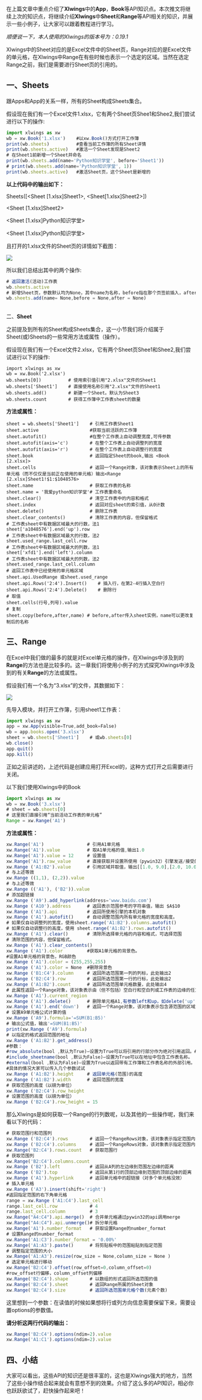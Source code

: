 在上篇文章中重点介绍了**Xlwings**中的**App**，**Book**等API知识点。本次推文将继续上次的知识点，将继续介绍**Xlwings**中**Sheet**和**Range**等API相关的知识，并展示一些小例子，让大家可以跟着教程进行学习。

_顺便说一下，本人使用的Xlwings的版本号为：0.19.1_

Xlwings中的Sheet对应的是Excel文件中的Sheet页，Range对应的是Excel文件的单元格，在Xlwings中Range在有些时候也表示一个选定的区域。当然在选定Range之前，我们是需要进行Sheet页的引用的。

## **一、Sheets**

跟Apps和App的关系一样，所有的Sheet构成Sheets集合。

假设现在我们有一个Excel文件1.xlsx，它有两个Sheet页Shee1和Shee2,我们尝试进行以下的操作:

```js
import xlwings as xw
wb = xw.Book('1.xlsx')    #以xw.Book()方式打开工作簿
print(wb.sheets)          #查看当前工作簿的所有Sheet详情
print(wb.sheets.active)   #激活一个Sheet发现是Sheet2
# 在Sheet1前新增一个Sheet并命名
print(wb.sheets.add(name='Python知识学堂', before='Sheet1'))
# print(wb.sheets.add(name='Python知识学堂', 1)) 
print(wb.sheets.active)   #激活Sheet页，这个Sheet是新增的 
```

**以上代码中的输出如下：**

Sheets([<Sheet [1.xlsx]Sheet1>, <Sheet[1.xlsx]Sheet2>])

<Sheet [1.xlsx]Sheet2>

<Sheet [1.xlsx]Python知识学堂>

<Sheet [1.xlsx]Python知识学堂>

且打开的1.xlsx文件的Sheet页的详情如下截图：

![](https://pic1.zhimg.com/80/v2-6aa31c5828ab3161f0be77e2a6922c90_1440w.webp)

所以我们总结出其中的两个操作:

```js
# 返回激活(活动)工作表
wb.sheets.active
# 新增Sheet页，参数默认均为None，其中name为名称，before指在那个页签前插入，after为哪个页签之后插入。
wb.sheets.add(name= None,before = None,after = None)
```

##   
二、**Sheet**

之前提及到所有的Sheet构成Sheets集合，这一小节我们将介绍属于Sheet(或)Sheets的一些常用方法或属性（操作）。

假设现在我们有一个Excel文件2.xlsx，它有两个Sheet页Shee1和Shee2,我们尝试进行以下的操作:

```Js
import xlwings as xw
wb = xw.Book('2.xlsx')
wb.sheets[0])          # 使用索引值引用"2.xlsx"文件的Sheet1
wb.sheets['Sheet1']    # 直接使用名称引用"2.xlsx"文件的Sheet1
wb.sheets.add()        # 新建一个Sheet。默认为Sheet3
wb.sheets.count        # 获得工作簿中工作表sheet的数量   
```

**方法或属性：**

```Js
sheet = wb.sheets['Sheet1']    # 引用工作表Sheet1
sheet.active                   #获取当前活跃的工作簿
sheet.autofit()                #在整个工作表上自动调整宽度,可传参数
sheet.autofit(axis='c')        # 在整个工作表上自动调整列的宽度
sheet.autofit(axis='r')        # 在整个工作表上自动调整行的宽度
sheet.book                     # 返回指定Sheet的book,输出 <Book [2.xlsx]>
sheet.cells                    # 返回一个Range对象，该对象表示Sheet上的所有单元格（而不仅仅是当前正在使用的单元格）输出<Range [2.xlsx]Sheet1!$1:$1048576>
sheet.name                     # 获取工作表的名称
sheet.name = '我爱python知识学堂'# 工作表重命名
sheet.clear()                  # 清空工作表中的内容和格式
sheet.index                    # 返回对应sheet的索引值，从0计数
sheet.delete()                 # 删除工作表
sheet.clear_contents()         # 清除工作表的内容，但保留格式
# 工作表sheet中有数据区域最大的行数，法1
sheet['a1048576'].end('up').row           
# 工作表sheet中有数据区域最大的行数，法2
sheet.used_range.last_cell.row
# 工作表sheet中有数据区域最大的列数，法1
sheet['xfd1'].end('left').column
# 工作表sheet中有数据区域最大的列数，法2                           
sheet.used_range.last_cell.column        
# 返回工作表中已经使用的单元格区域 
sheet.api.UsedRange 或sheet.used_range  
sheet.api.Rows('2:4').Insert()    # 插入行，在第2-4行插入空白行
sheet.api.Rows('2:4').Delete()    # 删除行
# 取值
sheet.cells(行号,列号).value
# 复制
sheet.copy(before,after,name) # before,after传入sheet实例，name可以更改复制后的名称
```

  

## **三、Range**

在Excel中我们做的最多的就是对Excel单元格的操作，在Xlwings中涉及到的**Range**的方法也是比较多的。这一章我们将使用小例子的方式探究Xlwings中涉及到的有关**Range**的方法或属性。

假设我们有一个名为“3.xlsx”的文件，其数据如下：

![](https://pic2.zhimg.com/80/v2-c2635fe6a4e6baae879f2e02f35ceed5_1440w.webp)

先导入模块，并打开工作簿，引用sheet1工作表：

```js
import xlwings as xw
app = xw.App(visible=True,add_book=False)
wb = app.books.open('3.xlsx')
sheet = wb.sheets['Sheet1']    # 或wb.sheets[0]
wb.close()
app.quit()
app.kill()
```

正如之前讲述的，上述代码是创建应用打开Excel的，这种方式打开之后需要进行关闭。

以下我们使用Xlwings中的Book

```js
import xlwings as xw
wb = xw.Book('3.xlsx')
# sheet = wb.sheets[0]
# 这里我们直接引用“当前活动工作表的单元格”
Range = xw.Range('A1')
```

**方法或属性：**

```js
xw.Range('A1')                # 引用A1单元格
xw.Range('A1').value          # 取A1单元格的值,输出1.0
xw.Range('A1').value = 12     # 设置值
xw.Range('A1').raw_value      # 直接获取并设置所使用（pywin32）引擎发送/接受的值，而无需进行任何xlwings数据清理/转换。
xw.Range ('A1:B2').value      # 引用区域并取值，输出[[1.0, 9.0],[2.0, 10.0]]，以二元list形式
# 与上述等效
xw.Range ((1,1), (2,2)).value   
# 与上述等效
xw.Range (('A1'), ('B2')).value 
# 添加超链接
xw.Range ('A9').add_hyperlink(address='www.baidu.com') 
xw.Range ('A10').address      # 返回表示范围参考的字符串值，输出 $A$10
xw.Range ('A1').api           # 返回所使用引擎的本机对象
xw.Range ('A1').autofit()     # 自动调整范围内所有单元格的宽度和高度。
# 如果仅自动调整列的宽度，使用sheet.range('A1:B2').columns.autofit()
# 如果仅自动调整行的高度，使用 sheet.range('A1:B2').rows.autofit()
xw.Range ('A1').clear()       # 清除所选择单元格的内容和格式，可选择范围
# 清除范围的内容，但保留格式。
xw.Range ('A1').clear_contents()   
xw.Range ('A1').color         #获取A1单元格的背景色。
#设置A1单元格的背景色，RGB颜色
xw.Range ('A1').color = (255,255,255)  
xw.Range ('A1').color = None  #删除背景色
xw.Range ('B1:C4').column     # 返回所选范围第一列的列标，此处输出2
xw.Range ('B2:C4').row        # 返回所选范围第一行的行标，此处输出2
xw.Range ('A1:B2').count      # 返回所选范围单元格数量，此处输出4
# 此属性返回一个Range对象，该对象表示由（但不包括）空白行和空白列或工作表的边缘的任意组合限制的范围，好比是一片连接的区域
xw.Range ('A1').current_region  
xw.Range ('A1').delete()      # 删除单元格A1,有参数left和up，如delete('up')。如果省略，Excel将根据范围的形状进行决定。
xw.Range ('A1').end('down')   # 返回一个Range对象，该对象表示包含源范围的区域末尾的单元格。此处输出<Range [3.xlsx]Sheet1!$A$8>，参数可传down,up,left,right，其实也是返回ctrl + 方向
# 设置A9单元格公式计算的值
xw.Range ('A9').formula='=SUM(B1:B5)'
# 输出公式值，输出'=SUM(B1:B5)'
print(xw.Range ('A9').formula)       
# 以指定的格式返回范围的地址
xw.Range ('A1:B2').get_address()  
#参数：
#row_absolute(bool ,默认为True)–设置为True可以将引用的行部分作为绝对引用返回。#column_absolute(bool,默认为True)–设置为True可以将引用的列部分作为绝对引用返回。
#include_sheetname(bool ,默认为False)–设置为True可以在地址中包含工作表名称。
#external(bool ,默认为False)–设置为True以返回带有工作簿和工作表名称的外部引用。
#具体的情况大家可以传入几个参数试试
xw.Range ('A1:B2').height     # 返回单元格(范围)的高度
xw.Range ('A1:B2').width      # 返回范围的宽度
# 获取范围的高度（以磅为单位）
xw.Range ('B2:C4').row_height      
# 设置范围的高度（以磅为单位）
xw.Range ('B2:C4').row_height = 15 
```

那么Xlwings是如何获取一个Range的行列数呢，以及其他的一些操作呢，我们来看以下的代码：

```js
# 获取范围行和范围列
xw.Range ('B2:C4').rows        # 返回一个RangeRows对象，该对象表示指定范围内的行。
xw.Range ('B2:C4').columns     # 返回一个RangeRows对象，该对象表示指定范围内的列。
xw.Range('B2:C4').rows.count   # 获取范围行
# 获取范围列
xw.Range('B2:C4').columns.count 
xw.Range ('B2').left           # 返回从A列的左边缘到范围左边缘的距离
xw.Range ('B2').top            # 返回从第1行的顶部边缘到范围的顶部边缘的距离
xw.Range ('A1').hyperlink      # 返回单元格中的超链接（对多个单元格没效）
# 插入单元格
xw.Range ('A3').insert(shift='right')  
#返回指定范围的右下角单元格
range = xw.Range ('A1:C4').last_cell    
range.last_cell.row            # 4
range.last_cell.column         # 3
xw.Range("A4:C4").api.merge()  # 合并单元格通过pywin32的api调用merge
xw.Range("A4:C4").api.unmerge()# 拆分单元格
xw.Range('A1').number_format   # 获取设置Range的number_format
# 设置Range的number_format
xw.Range('A1:C3').number_format = '0.00%' 
xw.Range('A1:A3').paste()      # 将剪贴板中的范围粘贴到指定范围
# 调整指定范围的大小
xw.Range('A1:A3').resize(row_size = None,column_size = None )  
# 选定单元格进行移动
xw.Range('B2:C4').offset(row_offset=0,column_offset=0) 
#row_offset行偏移，column_offset列偏移
xw.Range('B2:C4').shape        # 以数组的形式返回所选范围的值
xw.Range('B2:C4').sheet        # 返回Range所属的Sheet对象
xw.Range('B2:C4').size         # 返回所选范围单元格个数(元素个数)
```

这里想到一个参数：在读值的时候如果想将行或列方向信息需要保留下来，需要设置options的参数值。

**请分析这两行代码的输出：**

```js
xw.Range('B2:C4').options(ndim=2).value
xw.Range('A1:C1').options(ndim=2).value
```

## 四、**小结**

大家可以看出，这些API的知识还是很丰富的，这也是Xlwings强大的地方，当然了这些小操作结合起来就会有意想不到的效果。介绍了这么多的API知识，相必你也跃跃欲试了，赶快操作起来吧！